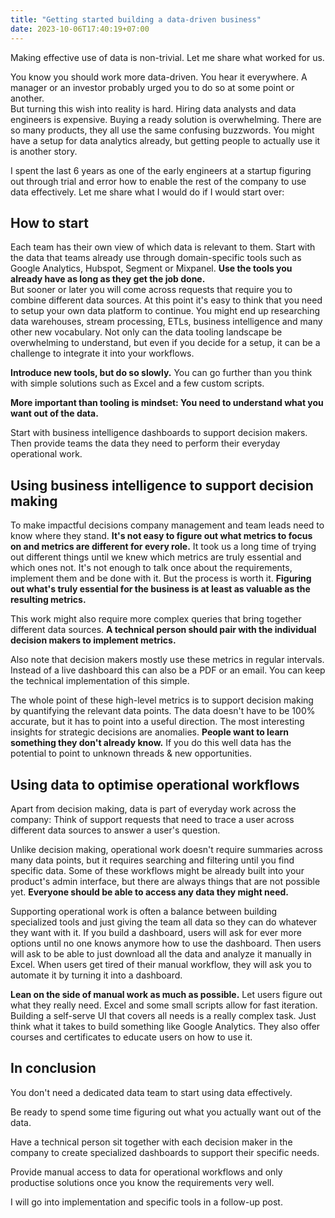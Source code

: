 ```yaml
---
title: "Getting started building a data-driven business"
date: 2023-10-06T17:40:19+07:00
---
```


Making effective use of data is non-trivial. Let me share what worked for us.
<!--more-->

You know you should work more data-driven. You hear it everywhere. A manager or an investor probably urged you to do so at some point or another.
<br>
But turning this wish into reality is hard. Hiring data analysts and data engineers is expensive. Buying a ready solution is overwhelming. There are so many products, they all use the same confusing buzzwords. You might have a setup for data analytics already, but getting people to actually use it is another story.

I spent the last 6 years as one of the early engineers at a startup figuring out through trial and error how to enable the rest of the company to use data effectively. Let me share what I would do if I would start over:


## How to start

Each team has their own view of which data is relevant to them. Start with the data that teams already use through domain-specific tools such as Google Analytics, Hubspot, Segment or Mixpanel. **Use the tools you already have as long as they get the job done.**
<br>
But sooner or later you will come across requests that require you to combine different data sources. At this point it's easy to think that you need to setup your own data platform to continue. You might end up researching data warehouses, stream processing, ETLs, business intelligence and many other new vocabulary. Not only can the data tooling landscape be overwhelming to understand, but even if you decide for a setup, it can be a challenge to integrate it into your workflows.

**Introduce new tools, but do so slowly.** You can go further than you think with simple solutions such as Excel and a few custom scripts.

**More important than tooling is mindset: You need to understand what you want out of the data.**

Start with business intelligence dashboards to support decision makers. Then provide teams the data they need to perform their everyday operational work.


## Using business intelligence to support decision making

To make impactful decisions company management and team leads need to know where they stand. **It's not easy to figure out what metrics to focus on and metrics are different for every role.** It took us a long time of trying out different things until we knew which metrics are truly essential and which ones not. It's not enough to talk once about the requirements, implement them and be done with it. But the process is worth it. **Figuring out what's truly essential for the business is at least as valuable as the resulting metrics.**

This work might also require more complex queries that bring together different data sources. **A technical person should pair with the individual decision makers to implement metrics.**

Also note that decision makers mostly use these metrics in regular intervals. Instead of a live dashboard this can also be a PDF or an email. You can keep the technical implementation of this simple.

The whole point of these high-level metrics is to support decision making by quantifying the relevant data points. The data doesn't have to be 100% accurate, but it has to point into a useful direction. The most interesting insights for strategic decisions are anomalies. **People want to learn something they don't already know.** If you do this well data has the potential to point to unknown threads & new opportunities.


## Using data to optimise operational workflows

Apart from decision making, data is part of everyday work across the company: Think of support requests that need to trace a user across different data sources to answer a user's question.

Unlike decision making, operational work doesn't require summaries across many data points, but it requires searching and filtering until you find specific data. Some of these workflows might be already built into your product's admin interface, but there are always things that are not possible yet. **Everyone should be able to access any data they might need.**

Supporting operational work is often a balance between building specialized tools and just giving the team all data so they can do whatever they want with it. If you build a dashboard, users will ask for ever more options until no one knows anymore how to use the dashboard. Then users will ask to be able to just download all the data and analyze it manually in Excel. When users get tired of their manual workflow, they will ask you to automate it by turning it into a dashboard.

**Lean on the side of manual work as much as possible.** Let users figure out what they really need. Excel and some small scripts allow for fast iteration. Building a self-serve UI that covers all needs is a really complex task. Just think what it takes to build something like Google Analytics. They also offer courses and certificates to educate users on how to use it.


## In conclusion

You don't need a dedicated data team to start using data effectively.

Be ready to spend some time figuring out what you actually want out of the data.

Have a technical person sit together with each decision maker in the company to create specialized dashboards to support their specific needs.

Provide manual access to data for operational workflows and only productise solutions once you know the requirements very well.

I will go into implementation and specific tools in a follow-up post.
